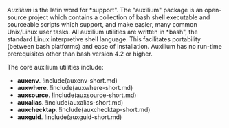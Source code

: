 *Auxilium* is the latin word for *support". The "auxilium" package is an open-source
project which contains a collection of bash shell executable and sourceable scripts which
support, and make easier, many common Unix/Linux user tasks. All auxilium utilities are
written in *bash", the standard Linux interpretive shell language. This facilitates
portability (between bash platforms) and ease of installation. Auxilium has no run-time
prerequisites other than bash version 4.2 or higher.

The core auxilium utilities include:

* **auxenv**.
!include(auxenv-short.md)
* **auxwhere**.
!include(auxwhere-short.md)
* **auxsource**.
!include(auxsource-short.md)
* **auxalias**.
!include(auxalias-short.md)
* **auxchecktap**.
!include(auxchecktap-short.md)
* **auxguid**.
!include(auxguid-short.md)

